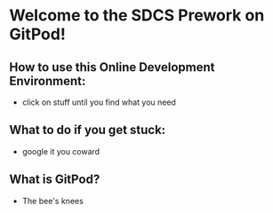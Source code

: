 # Welcome to the SDCS Prework on GitPod!

## How to use this Online Development Environment:
- click on stuff until you find what you need

## What to do if you get stuck:
- google it you coward

## What is GitPod?
- The bee's knees